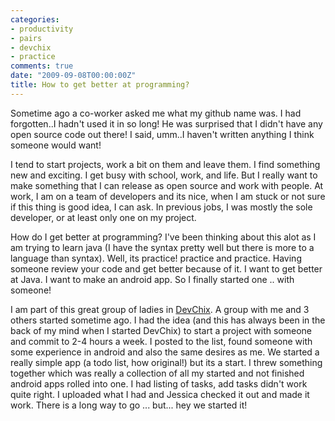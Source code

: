 ```yaml
---
categories:
- productivity
- pairs
- devchix
- practice
comments: true
date: "2009-09-08T00:00:00Z"
title: How to get better at programming?
---
```

Sometime ago a co-worker asked me what my github name was. I had forgotten..I hadn't used it in so long! He was surprised that I didn't have any open source code out there! I said, umm..I haven't written anything I think someone would want! 

I tend to start projects, work a bit on them and leave them. I find something new and exciting. I get busy with school, work, and life. But I really want to make something that I can release as open source and work with people. At work, I am on a team of developers and its nice, when I am stuck or not sure if this thing is good idea, I can ask. In previous jobs, I was mostly the sole developer, or at least only one on my project. 

How do I get better at programming? I've been thinking about this alot as I am trying to learn java (I have the syntax pretty well but there is more to a language than syntax). Well, its practice! practice and practice. Having someone review your code and get better because of it. I want to get better at Java. I want to make an android app.  So I finally started one .. with someone!

I am part of this great group of ladies in <a href="http://www.devchix.com/about/">DevChix</a>. A group with me and 3 others started sometime ago. I had the idea (and this has always been in the back of my mind when I started DevChix) to start a project with someone and commit to 2-4 hours a week. I posted to the list, found someone with some experience in android and also the same desires as me. We started a really simple app (a todo list, how original!) but its a start. I threw something together which was really a collection of all my started and not finished android apps rolled into one. I had listing of tasks, add tasks didn't work quite right. I uploaded what I had and Jessica checked it out and made it work. There is a long way to go  ... but... hey we started it! 
